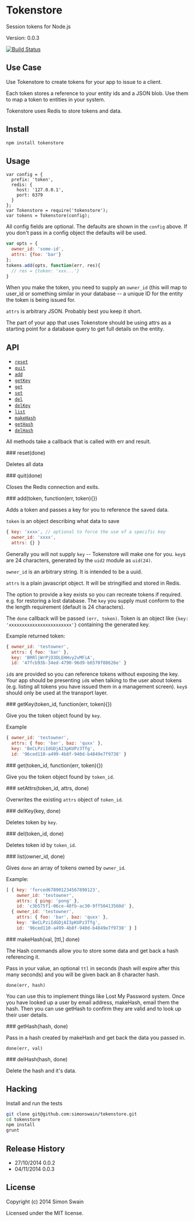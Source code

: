 # Tokenstore

Session tokens for Node.js

Version: 0.0.3

[![Build Status](https://travis-ci.org/simonswain/tokenstore.png)](https://travis-ci.org/simonswain/tokenstore)

## Use Case

Use Tokenstore to create tokens for your app to issue to a client.

Each token stores a reference to your entity ids and a JSON blob. Use
them to map a token to entities in your system.

Tokenstore uses Redis to store tokens and data.

## Install

```bash
npm install tokenstore
```

## Usage

```
var config = {
  prefix: 'token',
  redis: {
    host: '127.0.0.1',
    port: 6379
  }
};
var Tokenstore = require('tokenstore');
var tokens = Tokenstore(config);
```

All config fields are optional. The defaults are shown in the `config`
above. If you don't pass in a config object the defaults will be used.

```javascript
var opts = {
  owner_id: 'some-id',
  attrs: {foo: 'bar'}
};
tokens.add(opts, function(err, res){
  // res = {token: 'xxx...'}
}
```

When you make the token, you need to supply an `owner_id` (this will map
to user_id or something similar in your database -- a unique ID for
the entity the token is being issued for.

`attrs` is arbitrary JSON. Probably best you keep it short.

The part of your app that uses Tokenstore should be using attrs as a
starting point for a database query to get full details on the entity.

## API

* [`reset`](#reset)
* [`quit`](#quit)
* [`add`](#add)
* [`getKey`](#getKey)
* [`get`](#get)
* [`set`](#set)
* [`del`](#del)
* [`delKey`](#del)
* [`list`](#list)
* [`makeHash`](#makeHash)
* [`getHash`](#gethash)
* [`delHash`](#delHash)

All methods take a callback that is called with err and result.

<a name="reset" />
### reset(done)

Deletes all data

<a name="quit" />
### quit(done)

Closes the Redis connection and exits.

<a name="add" />
### add(token, function(err, token){})

Adds a token and passes a key for you to reference the saved data.

`token` is an object describing what data to save

```javascript
{ key: 'xxxx', // optional to force the use of a specific key
  owner_id: 'xxxx',
  attrs: {} }
````

Generally you will not supply `key` -- Tokenstore will make one for
you. `key`s are 24 characters, generated by the `uid2` module as
`uid(24)`.

`owner_id` is an arbitrary string. It is intended to be a uuid.

`attrs` is a plain javascript object. It will be stringified and
stored in Redis.

The option to provide a key exists so you can recreate tokens if
required. e.g. for restoring a lost database. The `key` you supply
must conform to the the length requirement (default is 24 characters).

The `done` callback will be passed `(err, token)`. Token is an object
like `{key: 'xxxxxxxxxxxxxxxxxxxxxxxx'}` containing the generated
key.

Example returned token:

```javascript
{ owner_id: 'testowner',
  attrs: { foo: 'bar' },
  key: 'BRRljWrPjD3OLEHHvy2vMFiA',
  id: '47fcb93b-34ed-4790-96d9-b6570f08626e' }
```

`id`s are provided so you can reference tokens without exposing the
key. Your app should be presenting `id`s when talking to the user
about tokens (e.g. listing all tokens you have issued them in a
management screen). `key`s should only be used at the transport layer.

<a name="get" />
### getKey(token_id, function(err, token){})

Give you the token object found by `key`.

Example
```javascript
{ owner_id: 'testowner',
  attrs: { foo: 'bar', baz: 'quxx' },
  key: 'BeCLPziIdGDjAI3pKUPz3Tfg',
  id: '96ced110-a499-4b8f-940d-b4849e7f9738' }
```

<a name="get" />
### get(token_id, function(err, token){})

Give you the token object found by `token_id`.

<a name="set" />
### setAttrs(token_id, attrs, done)

Overwrites the existing `attrs` object of `token_id`.

<a name="delKey" />
### delKey(key, done)

Deletes token by `key`.

<a name="del" />
### del(token_id, done)

Deletes token id by `token_id`.

<a name="list" />
### list(owner_id, done)

Gives `done` an array of tokens owned by `owner_id`.

Example:

```javascript
[ { key: 'forced678901234567890123',
    owner_id: 'testowner',
    attrs: { ping: 'pong' },
    id: 'c3b575f1-06ce-48fb-ac30-9ff50413560d' },
  { owner_id: 'testowner',
    attrs: { foo: 'bar', baz: 'quxx' },
    key: 'BeCLPziIdGDjAI3pKUPz3Tfg',
    id: '96ced110-a499-4b8f-940d-b4849e7f9738' } ]
```

<a name="makeHash" />
### makeHash(val, [ttl,] done)

The Hash commands allow you to store some data and get back a hash
referencing it.

Pass in your value, an optional `ttl` in seconds (hash will expire
after this many seconds) and you will be given back an 8 character
hash.

`done(err, hash)`

You can use this to implement things like Lost My Password system.
Once you have looked up a user by email address, makeHash, email them
the hash. Then you can use getHash to confirm they are valid and to
look up their user details.


<a name="getHash" />
### getHash(hash, done)

Pass in a hash created by makeHash and get back the data you passed
in.

`done(err, val)`

<a name="delHash" />
### delHash(hash, done)

Delete the hash and it's data.


## Hacking

Install and run the tests

```bash
git clone git@github.com:simonswain/tokenstore.git
cd tokenstore
npm install
grunt
```


## Release History

* 27/10/2014 0.0.2
* 04/11/2014 0.0.3

## License

Copyright (c) 2014 Simon Swain

Licensed under the MIT license.
